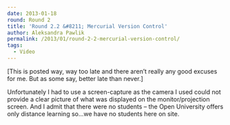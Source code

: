 ```yaml
---
date: 2013-01-18
round: Round 2
title: 'Round 2.2 &#8211; Mercurial Version Control'
author: Aleksandra Pawlik
permalink: /2013/01/round-2-2-mercurial-version-control/
tags:
  - Video
---
```

[This is posted way, way too late and there aren&#8217;t really any good excuses for me. But as some say, better late than never.]

Unfortunately I had to use a screen-capture as the camera I used could not provide a clear picture of what was displayed on the monitor/projection screen. And I admit that there were no students &#8211; the Open University offers only distance learning so&#8230;we have no students here on site.



&nbsp;
